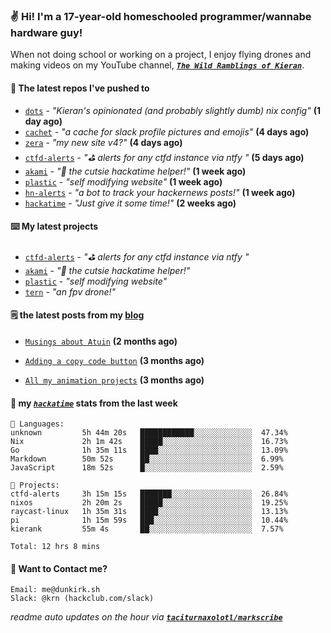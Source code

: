 ### ✌️ Hi! I'm a 17-year-old homeschooled programmer/wannabe hardware guy!

When not doing school or working on a project, I enjoy flying drones and making videos on my YouTube channel, [**_`The Wild Ramblings of Kieran`_**](https://youtube.com/@kieran.rambles).

#### 👷 The latest repos I've pushed to

- [`dots`](https://github.com/taciturnaxolotl/dots) - _"Kieran's opinionated (and probably slightly dumb) nix config"_ **(1 day ago)**
- [`cachet`](https://github.com/taciturnaxolotl/cachet) - _"a cache for slack profile pictures and emojis"_ **(4 days ago)**
- [`zera`](https://github.com/taciturnaxolotl/zera) - _"my new site v4?"_ **(4 days ago)**
- [`ctfd-alerts`](https://github.com/taciturnaxolotl/ctfd-alerts) - _"⛳ alerts for any ctfd instance via ntfy "_ **(5 days ago)**
- [`akami`](https://github.com/taciturnaxolotl/akami) - _"🌷 the cutsie hackatime helper!"_ **(1 week ago)**
- [`plastic`](https://github.com/taciturnaxolotl/plastic) - _"self modifying website"_ **(1 week ago)**
- [`hn-alerts`](https://github.com/taciturnaxolotl/hn-alerts) - _"a bot to track your hackernews posts!"_ **(1 week ago)**
- [`hackatime`](https://github.com/hackclub/hackatime) - _"Just give it some time!"_ **(2 weeks ago)**

#### ⌨️ My latest projects

- [`ctfd-alerts`](https://github.com/taciturnaxolotl/ctfd-alerts) - _"⛳ alerts for any ctfd instance via ntfy "_
- [`akami`](https://github.com/taciturnaxolotl/akami) - _"🌷 the cutsie hackatime helper!"_
- [`plastic`](https://github.com/taciturnaxolotl/plastic) - _"self modifying website"_
- [`tern`](https://github.com/taciturnaxolotl/tern) - _"an fpv drone!"_

#### 🗒️ the latest posts from my [blog](https://dunkirk.sh)

- [`Musings about Atuin`](https://dunkirk.sh/blog/atuin/) **(2 months ago)**

- [`Adding a copy code button`](https://dunkirk.sh/blog/adding-a-copy-button/) **(3 months ago)**

- [`All my animation projects`](https://dunkirk.sh/blog/my-animations/) **(3 months ago)**



#### 📡 my [_`hackatime`_](https://waka.hackclub.com) stats from the last week

```text
💾 Languages:
unknown         5h 44m 20s   ████████████░░░░░░░░░░░░░  47.34%
Nix             2h 1m 42s    █████░░░░░░░░░░░░░░░░░░░░  16.73%
Go              1h 35m 11s   ████░░░░░░░░░░░░░░░░░░░░░  13.09%
Markdown        50m 52s      ██░░░░░░░░░░░░░░░░░░░░░░░  6.99%
JavaScript      18m 52s      █░░░░░░░░░░░░░░░░░░░░░░░░  2.59%

💼 Projects:
ctfd-alerts     3h 15m 15s   ███████░░░░░░░░░░░░░░░░░░  26.84%
nixos           2h 20m 2s    █████░░░░░░░░░░░░░░░░░░░░  19.25%
raycast-linux   1h 35m 31s   ████░░░░░░░░░░░░░░░░░░░░░  13.13%
pi              1h 15m 59s   ███░░░░░░░░░░░░░░░░░░░░░░  10.44%
kierank         55m 4s       ██░░░░░░░░░░░░░░░░░░░░░░░  7.57%

Total: 12 hrs 8 mins
```

#### 📮 Want to Contact me?

```text
Email: me@dunkirk.sh
Slack: @krn (hackclub.com/slack)
```

_readme auto updates on the hour via [**`taciturnaxolotl/markscribe`**](https://github.com/taciturnaxolotl/markscribe)_
